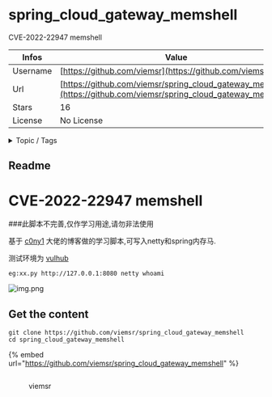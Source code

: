 # spring_cloud_gateway_memshell

CVE-2022-22947 memshell

| Infos    | Value                                                              |
| -------- | -------------------------------------------------------------------|
| Username | [https://github.com/viemsr](https://github.com/viemsr) |
| Url      | [https://github.com/viemsr/spring_cloud_gateway_memshell](https://github.com/viemsr/spring_cloud_gateway_memshell)                                               |
| Stars    | 16                                                          |
| License  | No License                                                        |

<details>

<summary>Topic / Tags</summary>

* cloud-gateway-poc* cve-2022-22947* memshell

</details>

## Readme

# CVE-2022-22947 memshell
###此脚本不完善,仅作学习用途,请勿非法使用


基于 [c0ny1](https://gv7.me/articles/2022/the-spring-cloud-gateway-inject-memshell-through-spel-expressions/)
大佬的博客做的学习脚本,可写入netty和spring内存马.

测试环境为 [vulhub](https://github.com/vulhub/vulhub/tree/master/spring/CVE-2022-22947)

```
eg:xx.py http://127.0.0.1:8080 netty whoami
```

![img.png](img.png)




## Get the content

```
git clone https://github.com/viemsr/spring_cloud_gateway_memshell
cd spring_cloud_gateway_memshell
```

{% embed url="https://github.com/viemsr/spring_cloud_gateway_memshell" %}

<figure><img src="https://avatars.githubusercontent.com/u/49220017?v=4" alt=""><figcaption><p>viemsr</p></figcaption></figure>
